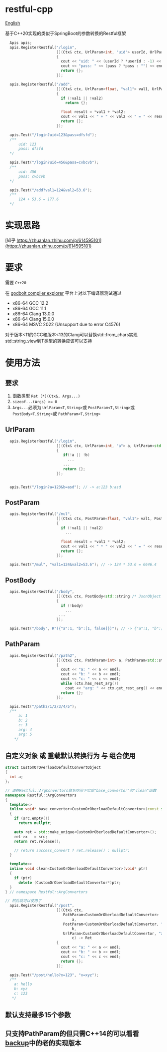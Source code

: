# restful-cpp

[English](./ReadMe.md)

基于C++20实现的类似于SpringBoot的参数转换的Restful框架


```c++
  Apis apis;
  apis.RegisterRestful("/login",
                       [](Ctx& ctx, UrlParam<int, "uid"> userId, UrlParam<std::string, "pass"> pass) -> Ret
                       {
                         cout << "uid: " << (userId ? *userId : -1) << endl;
                         cout << "pass: " << (pass ? *pass : "") << endl;
                         return {};
                       });

  apis.RegisterRestful("/add",
                       [](Ctx& ctx, UrlParam<float, "val1"> val1, UrlParam<float, "val2"> val2) -> Ret
                       {
                         if (!val1 || !val2)
                           return {};

                         float result = *val1 + *val2;
                         cout << val1 << " + " << val2 << " = " << result << endl;
                         return {};
                       });

  apis.Test("/login?uid=123&pass=dfsfd");
  /**
      uid: 123
      pass: dfsfd
  */

  apis.Test("/login?uid=456&pass=cvbcvb");
  /**
      uid: 456
      pass: cvbcvb
  */

  apis.Test("/add?val1=124&val2=53.6");
  /**
      124 + 53.6 = 177.6
  */
```


# 实现思路
[知乎 https://zhuanlan.zhihu.com/p/614595101](https://zhuanlan.zhihu.com/p/614595101)


# 要求
需要 ```C++20```

在 [godbolt compiler explorer](https://gcc.godbolt.org/) 平台上对以下编译器测试通过
* x86-64 GCC 12.2
* x86-64 GCC 11.1
* x86-64 Clang 13.0.0
* x86-64 Clang 15.0.0
* x86-64 MSVC 2022 (Unsupport due to error C4576)

对于版本<11的GCC和版本<13的Clang可以替换std::from_chars实现std::string_view到T类型的转换应该可以支持


# 使用方法
## 要求
1. 函数类型 ```Ret (*)(Ctx&, Args...)```
2. ```sizeof...(Args) >= 0```
3. ```Args...```必须为
   ```UrlParam<T,String>```或
   ```PostParam<T,String>```或
   ```PostBody<T,String>```或
   ```PathParam<T,String>```

## UrlParam
```c++
  apis.RegisterRestful("/login",
                       [](Ctx& ctx, UrlParam<int, "a"> a, UrlParam<std::string, "b"> b) -> Ret
                       {
                          if(!a || !b)
                            ...
                          ...
                          return {};
                       });


  apis.Test("/login?a=123&b=asd"); // -> a:123 b:asd
```

## PostParam
```c++
  apis.RegisterRestful("/mul",
                       [](Ctx& ctx, PostParam<float, "val1"> val1, PostParam<float, "val2"> val2) -> Ret
                       {
                         if (!val1 || !val2)
                           ...

                         float result = *val1 * *val2;
                         cout << val1 << " * " << val2 << " = " << result << endl;
                         return {};
                       });

  apis.Test("/mul", "val1=124&val2=53.6"); // -> 124 * 53.6 = 6646.4
```

## PostBody
```c++
  apis.RegisterRestful("/body",
                       [](Ctx& ctx, PostBody<std::string /* JsonObject */> body) -> Ret
                       {
                         if (!body)
                           ...
                        ...
                       });

  apis.Test("/body", R"({"a":1, "b":[1, false]})"); // -> {"a":1, "b":[1, false]}
```

## PathParam
```c++
  apis.RegisterRestful("/path2",
                       [](Ctx& ctx, PathParam<int> a, PathParam<std::string> b, PathParam<float> c) -> Ret
                       {
                         cout << "a: " << a << endl;
                         cout << "b: " << b << endl;
                         cout << "c: " << c << endl;
                         while (ctx.has_rest_arg())
                           cout << "arg: " << ctx.get_rest_arg() << endl;
                         return {};
                       });

  apis.Test("/path2/1/2/3/4/5");
  /**
      a: 1
      b: 2
      c: 3
      arg: 4
      arg: 5
    */
```

## 自定义对象 或 重载默认转换行为 与 组合使用
```c++
struct CustomOrOverloadDefaultConvertObject
{
  int a;
};

// 请在Restful::ArgConvertors命名空间下实现"base_convertor"和"clean"函数
namespace Restful::ArgConvertors
{
  template<>
  inline void* base_convertor<CustomOrOberloadDefaultConvertor>(const std::string_view& src)
  {
    if (src.empty())
      return nullptr;

    auto ret = std::make_unique<CustomOrOberloadDefaultConvertor>();
    ret->x   = src;
    return ret.release();

    // return success_convert ? ret.release() : nullptr;
  }

  template<>
  inline void clean<CustomOrOberloadDefaultConvertor>(void* ptr)
  {
    if (ptr)
      delete (CustomOrOberloadDefaultConvertor*)ptr;
  }
} // namespace Restful::ArgConvertors

// 然后就可以使用了
  apis.RegisterRestful("/post",
                       [](Ctx& ctx,
                          PathParam<CustomOrOberloadDefaultConvertor>
                              a,
                          PostParam<CustomOrOberloadDefaultConvertor, "x">
                              b,
                          UrlParam<CustomOrOberloadDefaultConvertor, "x">
                              c) -> Ret
                       {
                         cout << "a: " << a << endl;
                         cout << "b: " << b << endl;
                         cout << "c: " << c << endl;
                         return {};
                       });

  apis.Test("/post/hello?x=123", "x=xyz");
  /**
    a: hello
    b: xyz
    c: 123
   */
```

## 默认支持最多15个参数


## 只支持PathParam的但只需C++14的可以看看[backup](./backup)中的老的实现版本

